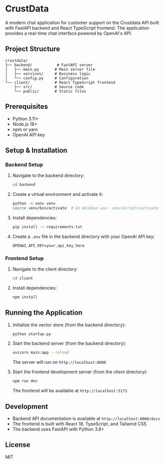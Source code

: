 # CrustData

A modern chat application for customer support on the Crustdata API built with FastAPI backend and React TypeScript frontend. The application provides a real-time chat interface powered by OpenAI's API.

## Project Structure

```
crustdata/
├── backend/           # FastAPI server
│   ├── main.py       # Main server file
│   ├── services/     # Business logic
│   └── config.py     # Configuration
└── client/           # React TypeScript frontend
    ├── src/          # Source code
    └── public/       # Static files
```

## Prerequisites

- Python 3.11+
- Node.js 18+
- npm or yarn
- OpenAI API key

## Setup & Installation

### Backend Setup

1. Navigate to the backend directory:

   ```bash
   cd backend
   ```

2. Create a virtual environment and activate it:

   ```bash
   python -m venv venv
   source venv/bin/activate  # On Windows use: venv\Scripts\activate
   ```

3. Install dependencies:

   ```bash
   pip install -r requirements.txt
   ```

4. Create a `.env` file in the backend directory with your OpenAI API key:
   ```
   OPENAI_API_KEY=your_api_key_here
   ```

### Frontend Setup

1. Navigate to the client directory:

   ```bash
   cd client
   ```

2. Install dependencies:
   ```bash
   npm install
   ```

## Running the Application

1. Initialize the vector store (from the backend directory):

   ```bash
   python startup.py
   ```

2. Start the backend server (from the backend directory):

   ```bash
   uvicorn main:app --reload
   ```

   The server will run on `http://localhost:8000`

3. Start the frontend development server (from the client directory):
   ```bash
   npm run dev
   ```
   The frontend will be available at `http://localhost:5173`

## Development

- Backend API documentation is available at `http://localhost:8000/docs`
- The frontend is built with React 18, TypeScript, and Tailwind CSS
- The backend uses FastAPI with Python 3.8+

## License

MIT
